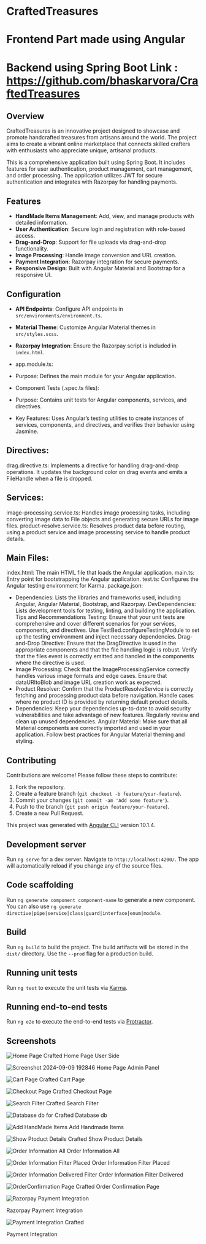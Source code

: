 # CraftedTreasures
# Frontend Part made using Angular 

# Backend using Spring Boot Link : https://github.com/bhaskarvora/CraftedTreasures

## Overview

CraftedTreasures is an innovative project designed to showcase and promote handcrafted treasures from artisans around the world. The project aims to create a vibrant online marketplace that connects skilled crafters with enthusiasts who appreciate unique, artisanal products.

This is a comprehensive application built using Spring Boot. It includes features for user authentication, product management, cart management, and order processing. The application utilizes JWT for secure authentication and integrates with Razorpay for handling payments.
## Features

- **HandMade Items  Management**: Add, view, and manage products with detailed information.
- **User Authentication**: Secure login and registration with role-based access.
- **Drag-and-Drop**: Support for file uploads via drag-and-drop functionality.
- **Image Processing**: Handle image conversion and URL creation.
- **Payment Integration**: Razorpay integration for secure payments.
- **Responsive Design**: Built with Angular Material and Bootstrap for a responsive UI.


## Configuration

- **API Endpoints**: Configure API endpoints in `src/environments/environment.ts`.
- **Material Theme**: Customize Angular Material themes in `src/styles.scss`.
- **Razorpay Integration**: Ensure the Razorpay script is included in `index.html`.


- app.module.ts:
- Purpose: Defines the main module for your Angular application.

- Component Tests (.spec.ts files):
- Purpose: Contains unit tests for Angular components, services, and directives.
- Key Features: Uses Angular’s testing utilities to create instances of services, components, and directives, and verifies their behavior using Jasmine.
## Directives:
drag.directive.ts: Implements a directive for handling drag-and-drop operations. It updates the background color on drag events and emits a FileHandle when a file is dropped.
## Services:
image-processing.service.ts: Handles image processing tasks, including converting image data to File objects and generating secure URLs for image files.
product-resolve.service.ts: Resolves product data before routing, using a product service and image processing service to handle product details.
## Main Files:
index.html: The main HTML file that loads the Angular application.
main.ts: Entry point for bootstrapping the Angular application.
test.ts: Configures the Angular testing environment for Karma.
package.json:
- Dependencies: Lists the libraries and frameworks used, including Angular, Angular Material, Bootstrap, and Razorpay.
DevDependencies: Lists development tools for testing, linting, and building the application.
Tips and Recommendations
Testing:
Ensure that your unit tests are comprehensive and cover different scenarios for your services, components, and directives.
Use TestBed.configureTestingModule to set up the testing environment and inject necessary dependencies.
Drag-and-Drop Directive:
Ensure that the DragDirective is used in the appropriate components and that the file handling logic is robust.
Verify that the files event is correctly emitted and handled in the components where the directive is used.
- Image Processing:
Check that the ImageProcessingService correctly handles various image formats and edge cases.
Ensure that dataURItoBlob and image URL creation work as expected.
- Product Resolver:
Confirm that the ProductResolveService is correctly fetching and processing product data before navigation.
Handle cases where no product ID is provided by returning default product details.
- Dependencies:
Keep your dependencies up-to-date to avoid security vulnerabilities and take advantage of new features.
Regularly review and clean up unused dependencies.
Angular Material:
Make sure that all Material components are correctly imported and used in your application.
Follow best practices for Angular Material theming and styling.

## Contributing

Contributions are welcome! Please follow these steps to contribute:

1. Fork the repository.
2. Create a feature branch (`git checkout -b feature/your-feature`).
3. Commit your changes (`git commit -am 'Add some feature'`).
4. Push to the branch (`git push origin feature/your-feature`).
5. Create a new Pull Request.


This project was generated with [Angular CLI](https://github.com/angular/angular-cli) version 10.1.4.

## Development server

Run `ng serve` for a dev server. Navigate to `http://localhost:4200/`. The app will automatically reload if you change any of the source files.

## Code scaffolding

Run `ng generate component component-name` to generate a new component. You can also use `ng generate directive|pipe|service|class|guard|interface|enum|module`.

## Build

Run `ng build` to build the project. The build artifacts will be stored in the `dist/` directory. Use the `--prod` flag for a production build.

## Running unit tests

Run `ng test` to execute the unit tests via [Karma](https://karma-runner.github.io).

## Running end-to-end tests

Run `ng e2e` to execute the end-to-end tests via [Protractor](http://www.protractortest.org/).


## Screenshots

![Home Page Crafted](https://github.com/user-attachments/assets/c8cef9fa-c762-4a69-9747-4781c6f81d87)
Home Page User Side

![Screenshot 2024-09-09 192846](https://github.com/user-attachments/assets/1e9100be-121f-41aa-9f80-17ce871c83d2)
Home Page Admin Panel

![Cart Page Crafted](https://github.com/user-attachments/assets/7a6062da-16f2-4378-9757-e9ac737ad62f)
Cart Page 

![Checkout Page Crafted](https://github.com/user-attachments/assets/b557b42b-ee5e-40b5-b6f4-3a63c9087c91)
Checkout Page 

![Search Filter Crafted](https://github.com/user-attachments/assets/b8f6e8d4-7a42-438b-a7c6-5b40ec61b467)
Search Filter 

![Database db for Crafted ](https://github.com/user-attachments/assets/6516f044-4474-4c18-b561-429e4dde6353)
Database db

![Add HandMade Items](https://github.com/user-attachments/assets/1dce92bc-37e4-4218-9ce9-e0b3020b79ae)
Add Handmade Items 

![Show Ptoduct Details Crafted](https://github.com/user-attachments/assets/8fd38dd8-7a1a-4f9c-b117-ec6c65281b90)
Show Product Details 


![Order Information All](https://github.com/user-attachments/assets/43548b3e-75fe-4994-8ace-21db6670a315)
Order Information All

![Order Information Filter Placed](https://github.com/user-attachments/assets/1f8f8b61-21f2-43f6-9f7a-828955687fef)
Order Information Filter Placed 

![Order Information  Delivered Filter](https://github.com/user-attachments/assets/6cf29e1c-e4d2-43fb-b228-264f048c9e47)
Order Information Filter Delivered

![OrderConfirmation Page Crafted](https://github.com/user-attachments/assets/a1a7b1da-9f87-4df6-962f-699ffdc343c5)
Order Confirmation Page 

![Razorpay Payment Integration](https://github.com/user-attachments/assets/179d8775-48b6-400f-ad9a-6b568c2281b0)

Razorpay Payment Integration

![Payment Integration Crafted](https://github.com/user-attachments/assets/90f95d99-ff8a-4a59-8268-8719e055e4dd)

Payment Integration



